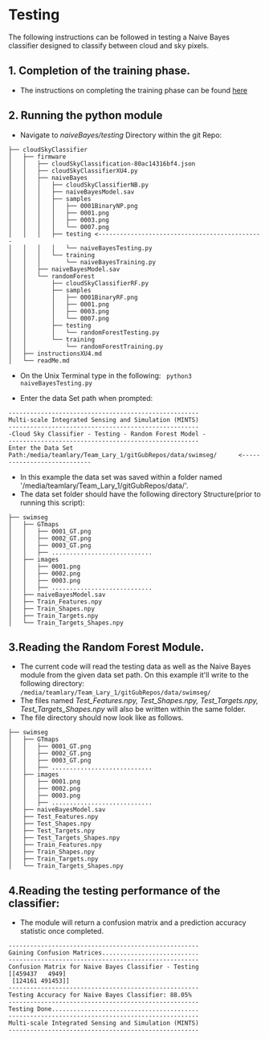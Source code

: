
# Testing
The following instructions can be followed in testing a Naive Bayes classifier designed to classify between cloud and sky pixels. 

## 1. Completion of the training phase.
- The instructions on completing the training phase can be found [here](https://github.com/mi3nts/cloudSkyClassifier/firmware/naiveBayes/training)

## 2. Running the python module

- Navigate to *naiveBayes/testing* Directory within the git Repo:

```
├── cloudSkyClassifier
│   ├── firmware
│   │   ├── cloudSkyClassification-80ac14316bf4.json
│   │   ├── cloudSkyClassifierXU4.py
│   │   ├── naiveBayes
│   │   │   ├── cloudSkyClassifierNB.py
│   │   │   ├── naiveBayesModel.sav
│   │   │   ├── samples
│   │   │   │   ├── 0001BinaryNP.png
│   │   │   │   ├── 0001.png
│   │   │   │   ├── 0003.png
│   │   │   │   └── 0007.png
│   │   │   ├── testing <----------------------------------------------
│   │   │   │   └── naiveBayesTesting.py
│   │   │   └── training
│   │   │       └── naiveBayesTraining.py
│   │   ├── naiveBayesModel.sav
│   │   └── randomForest
│   │       ├── cloudSkyClassifierRF.py
│   │       ├── samples
│   │       │   ├── 0001BinaryRF.png
│   │       │   ├── 0001.png
│   │       │   ├── 0003.png
│   │       │   └── 0007.png
│   │       ├── testing 
│   │       │   └── randomForestTesting.py
│   │       └── training 
│   │           └── randomForestTraining.py
│   ├── instructionsXU4.md
│   └── readMe.md
```
- On the Unix Terminal type in the following:
``` python3 naiveBayesTesting.py```

- Enter the data Set path when prompted: 
```
-----------------------------------------------------
Multi-scale Integrated Sensing and Simulation (MINTS)
-----------------------------------------------------
-Cloud Sky Classifier - Testing - Random Forest Model -
-----------------------------------------------------
Enter the Data Set Path:/media/teamlary/Team_Lary_1/gitGubRepos/data/swimseg/      <----------------------------
```
- In this example the data set was saved within a folder named '/media/teamlary/Team_Lary_1/gitGubRepos/data/'. 
- The data set folder should have the following directory Structure(prior to running this script):

```
├── swimseg
│   ├── GTmaps
│   │   ├── 0001_GT.png
│   │   ├── 0002_GT.png
│   │   ├── 0003_GT.png
│   │   ├── ............................
│   ├── images
│   │   ├── 0001.png
│   │   ├── 0002.png
│   │   ├── 0003.png
│   │   ├── ............................
│   ├── naiveBayesModel.sav
│   ├── Train_Features.npy
│   ├── Train_Shapes.npy
│   ├── Train_Targets.npy
│   └── Train_Targets_Shapes.npy
```

## 3.Reading the Random Forest Module. 
- The current code will read the testing data as well as the Naive Bayes module from the given data set path. On this example it'll write to the following directory: 
```/media/teamlary/Team_Lary_1/gitGubRepos/data/swimseg/ ```
- The files named *Test_Features.npy, Test_Shapes.npy, Test_Targets.npy, Test_Targets_Shapes.npy* will also be written within the same folder.
- The file directory should now look like as follows.
```
├── swimseg
│   ├── GTmaps
│   │   ├── 0001_GT.png
│   │   ├── 0002_GT.png
│   │   ├── 0003_GT.png
│   │   ├── ............................
│   ├── images
│   │   ├── 0001.png
│   │   ├── 0002.png
│   │   ├── 0003.png
│   │   ├── ............................
│   ├── naiveBayesModel.sav
│   ├── Test_Features.npy
│   ├── Test_Shapes.npy
│   ├── Test_Targets.npy
│   ├── Test_Targets_Shapes.npy
│   ├── Train_Features.npy
│   ├── Train_Shapes.npy
│   ├── Train_Targets.npy
│   └── Train_Targets_Shapes.npy

````

## 4.Reading the testing performance of the classifier:
- The module will return a confusion matrix and a prediction accuracy statistic once completed.
```
-----------------------------------------------------
Gaining Confusion Matrices...........................
-----------------------------------------------------
Confusion Matrix for Naive Bayes Classifier - Testing
[[459437   4949]
 [124161 491453]]
-----------------------------------------------------
Testing Accuracy for Naive Bayes Classifier: 88.05%
-----------------------------------------------------
Testing Done.........................................
-----------------------------------------------------
Multi-scale Integrated Sensing and Simulation (MINTS)
-----------------------------------------------------
```
